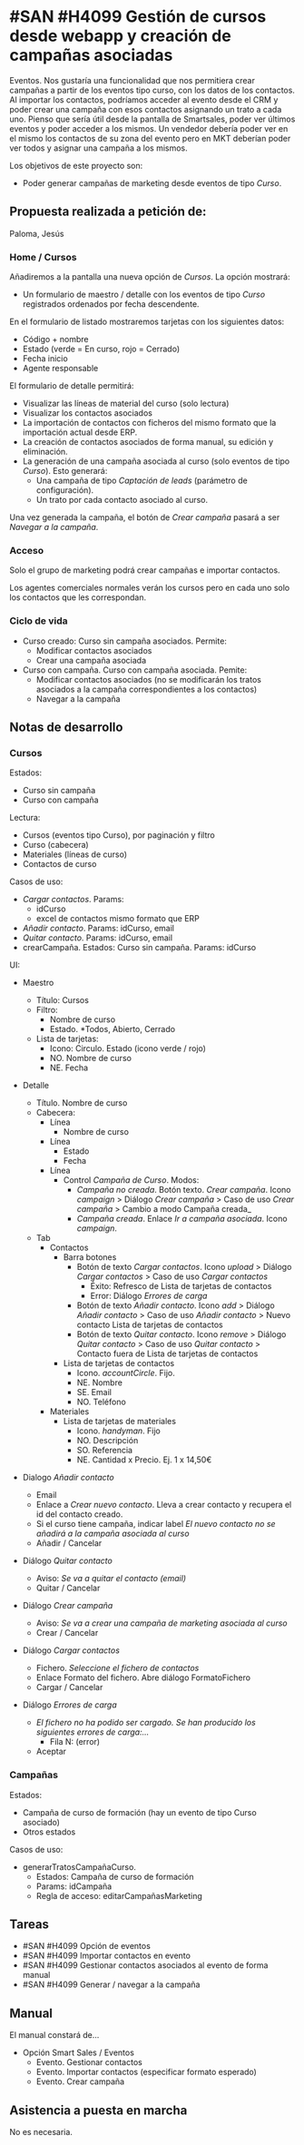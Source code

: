 # #SAN #H4099 Gestión de cursos desde webapp y creación de campañas asociadas

Eventos. Nos gustaría una funcionalidad que nos permitiera crear campañas a partir de los eventos tipo curso, con los datos de los contactos. Al importar los contactos, podríamos acceder al evento desde el CRM y poder crear una campaña con esos contactos asignando un trato a cada uno. Pienso que sería útil desde la pantalla de Smartsales, poder ver últimos eventos y poder acceder a los mismos. Un vendedor debería poder ver en el mismo los contactos de su zona del evento pero en MKT deberían poder ver todos y asignar una campaña a los mismos.

Los objetivos de este proyecto son:
+ Poder generar campañas de marketing desde eventos de tipo _Curso_.

## Propuesta realizada a petición de:
Paloma, Jesús

### Home / Cursos
Añadiremos a la pantalla una nueva opción de _Cursos_. La opción mostrará:
+ Un formulario de maestro / detalle con los eventos de tipo _Curso_ registrados ordenados por fecha descendente.

En el formulario de listado mostraremos tarjetas con los siguientes datos:
+ Código + nombre
+ Estado (verde = En curso, rojo = Cerrado)
+ Fecha inicio
+ Agente responsable

El formulario de detalle permitirá:
+ Visualizar las líneas de material del curso (solo lectura)
+ Visualizar los contactos asociados
+ La importación de contactos con ficheros del mismo formato que la importación actual desde ERP.
+ La creación de contactos asociados de forma manual, su edición y eliminación.
+ La generación de una campaña asociada al curso (solo eventos de tipo _Curso_). Esto generará:
    + Una campaña de tipo _Captación de leads_ (parámetro de configuración).
    + Un trato por cada contacto asociado al curso.

Una vez generada la campaña, el botón de _Crear campaña_ pasará a ser _Navegar a la campaña_.

### Acceso
Solo el grupo de marketing podrá crear campañas e importar contactos.

Los agentes comerciales normales verán los cursos pero en cada uno solo los contactos que les correspondan.

### Ciclo de vida
+ Curso creado: Curso sin campaña asociados. Permite:
    + Modificar contactos asociados
    + Crear una campaña asociada
+ Curso con campaña. Curso con campaña asociada. Pemite:
    + Modificar contactos asociados (no se modificarán los tratos asociados a la campaña correspondientes a los contactos)
    + Navegar a la campaña

## Notas de desarrollo
### Cursos
Estados:
+ Curso sin campaña
+ Curso con campaña

Lectura:
+ Cursos (eventos tipo Curso), por paginación y filtro
+ Curso (cabecera)
+ Materiales (líneas de curso)
+ Contactos de curso

Casos de uso:
+ _Cargar contactos_. Params:
    + idCurso
    + excel de contactos mismo formato que ERP
+ _Añadir contacto_. Params: idCurso, email
+ _Quitar contacto_. Params: idCurso, email
+ crearCampaña. Estados: Curso sin campaña. Params: idCurso

UI:
+ Maestro
    + Título: Cursos
    + Filtro:
        + Nombre de curso
        + Estado. *Todos, Abierto, Cerrado
    + Lista de tarjetas:
        + Icono: Circulo. Estado (icono verde / rojo)
        + NO. Nombre de curso
        + NE. Fecha
+ Detalle
    + Título. Nombre de curso
    + Cabecera:
        + Línea
            + Nombre de curso
        + Línea
            + Estado
            + Fecha
        + Línea
            + Control _Campaña de Curso_. Modos:
                + _Campaña no creada_. Botón texto. _Crear campaña_. Icono _campaign_ > Diálogo _Crear campaña_ > Caso de uso _Crear campaña_ > Cambio a modo Campaña creada_
                + _Campaña creada_. Enlace _Ir a campaña asociada_. Icono _campaign_.
    + Tab
        + Contactos
            + Barra botones
                + Botón de texto _Cargar contactos_. Icono _upload_ > Diálogo _Cargar contactos_ > Caso de uso _Cargar contactos_
                    + Éxito: Refresco de Lista de tarjetas de contactos
                    + Error: Diálogo _Errores de carga_
                + Botón de texto _Añadir contacto_. Icono _add_ > Diálogo _Añadir contacto_ > Caso de uso _Añadir contacto_ > Nuevo contacto Lista de tarjetas de contactos
                + Botón de texto _Quitar contacto_. Icono _remove_ > Diálogo _Quitar contacto_ > Caso de uso _Quitar contacto_ > Contacto fuera de Lista de tarjetas de contactos
            + Lista de tarjetas de contactos
                + Icono. _accountCircle_. Fijo.
                + NE. Nombre
                + SE. Email
                + NO. Teléfono
        + Materiales
            + Lista de tarjetas de materiales
                + Icono. _handyman_. Fijo
                + NO. Descripción
                + SO. Referencia
                + NE. Cantidad x Precio. Ej. 1 x 14,50€

+ Dialogo _Añadir contacto_
    + Email
    + Enlace a _Crear nuevo contacto_. Lleva a crear contacto y recupera el id del contacto creado.
    + Si el curso tiene campaña, indicar label _El nuevo contacto no se añadirá a la campaña asociada al curso_
    + Añadir / Cancelar

+ Diálogo _Quitar contacto_
    + Aviso: _Se va a quitar el contacto (email)_
    + Quitar / Cancelar

+ Diálogo _Crear campaña_
    + Aviso: _Se va a crear una campaña de marketing asociada al curso_
    + Crear / Cancelar

+ Diálogo _Cargar contactos_
    + Fichero. _Seleccione el fichero de contactos_
    + Enlace Formato del fichero. Abre diálogo FormatoFichero
    + Cargar / Cancelar

+ Diálogo _Errores de carga_
    + _El fichero no ha podido ser cargado. Se han producido los siguientes errores de carga:..._
        + Fila N: (error)
    + Aceptar

### Campañas
Estados:
+ Campaña de curso de formación (hay un evento de tipo Curso asociado)
+ Otros estados

Casos de uso:
+ generarTratosCampañaCurso.
    + Estados: Campaña de curso de formación
    + Params: idCampaña
    + Regla de acceso: editarCampañasMarketing

## Tareas
+ #SAN #H4099 Opción de eventos
+ #SAN #H4099 Importar contactos en evento
+ #SAN #H4099 Gestionar contactos asociados al evento de forma manual
+ #SAN #H4099 Generar / navegar a la campaña

## Manual
El manual constará de...
+ Opción Smart Sales / Eventos
    + Evento. Gestionar contactos
    + Evento. Importar contactos (especificar formato esperado)
    + Evento. Crear campaña

## Asistencia a puesta en marcha
No es necesaria.
